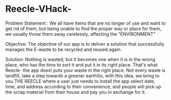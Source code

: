 # Reecle-VHack-

Problem Statement : We all have items that are no longer of use and want to get rid of them, but being unable to find the proper way or place for them, we usually throw them away carelessly, affecting the "ENVIRONMENT"

Objective: The objective of our app is to deliver a solution that successfully manages the E-waste to be recycled and reused again.

Solution: Nothing is wasted, but it becomes one when it is in the wrong place, who has the time to sort it and put it in its right place. That's what Reecle- the app does! puts your waste in the right place. Not every waste is landfill, take a step towards a greener earthSo, with this idea, we bring to you THE REECLE where a user just needs to install the app select date, time, and address according to their convenience, and people will pick up the scrap material from their house and pay you in exchange for it.
